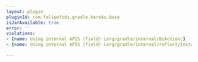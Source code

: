 ```yaml
---
layout: plugin
pluginId: com.felipefzdz.gradle.heroku.base
isJarAvailable: true
error: ''
violations:
- {name: Using internal APIS (field) Lorg/gradle/internal/BiAction;}
- {name: Using internal APIS (field) Lorg/gradle/internal/reflect/Instantiator;}

---
```

